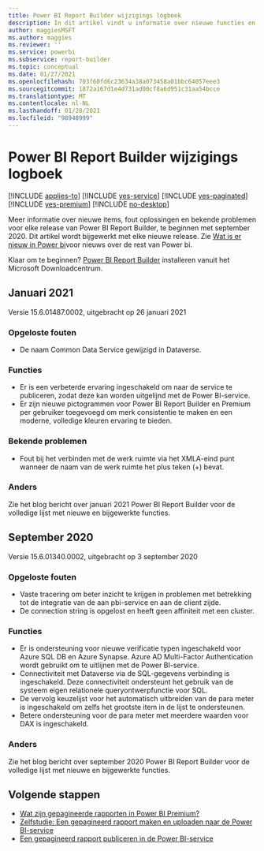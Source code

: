 ```yaml
---
title: Power BI Report Builder wijzigings logboek
description: In dit artikel vindt u informatie over nieuwe functies en functionaliteit in Power BI gepagineerde rapporten voor de Power BI-service.
author: maggiesMSFT
ms.author: maggies
ms.reviewer: ''
ms.service: powerbi
ms.subservice: report-builder
ms.topic: conceptual
ms.date: 01/27/2021
ms.openlocfilehash: 703f60fd6c23634a38a073458a01bbc64057eee3
ms.sourcegitcommit: 1872a167d1e4d731ad00cf8a6d951c31aa54bcce
ms.translationtype: MT
ms.contentlocale: nl-NL
ms.lasthandoff: 01/28/2021
ms.locfileid: "98948999"
---
```

# <a name="power-bi-report-builder-change-log"></a>Power BI Report Builder wijzigings logboek

[!INCLUDE [applies-to](../includes/applies-to.md)] [!INCLUDE [yes-service](../includes/yes-service.md)] [!INCLUDE [yes-paginated](../includes/yes-paginated.md)] [!INCLUDE [yes-premium](../includes/yes-premium.md)] [!INCLUDE [no-desktop](../includes/no-desktop.md)] 

Meer informatie over nieuwe items, fout oplossingen en bekende problemen voor elke release van Power BI Report Builder, te beginnen met september 2020. Dit artikel wordt bijgewerkt met elke nieuwe release. Zie [Wat is er nieuw in Power bi](../fundamentals/desktop-latest-update.md)voor nieuws over de rest van Power bi.

Klaar om te beginnen? [Power BI Report Builder](https://go.microsoft.com/fwlink/?linkid=2086513) installeren vanuit het Microsoft Downloadcentrum.

## <a name="january-2021"></a>Januari 2021 

Versie 15.6.01487.0002, uitgebracht op 26 januari 2021 

### <a name="bug-fixes"></a>Opgeloste fouten 

- De naam Common Data Service gewijzigd in Dataverse. 

### <a name="features"></a>Functies

- Er is een verbeterde ervaring ingeschakeld om naar de service te publiceren, zodat deze kan worden uitgelijnd met de Power BI-service. 
- Er zijn nieuwe pictogrammen voor Power BI Report Builder en Premium per gebruiker toegevoegd om merk consistentie te maken en een moderne, volledige kleuren ervaring te bieden.

### <a name="known-issues"></a>Bekende problemen

- Fout bij het verbinden met de werk ruimte via het XMLA-eind punt wanneer de naam van de werk ruimte het plus teken (+) bevat.  

### <a name="other"></a>Anders 
Zie het blog bericht over januari 2021 Power BI Report Builder voor de volledige lijst met nieuwe en bijgewerkte functies.

## <a name="september-2020"></a>September 2020 

Versie 15.6.01340.0002, uitgebracht op 3 september 2020 

### <a name="bug-fixes"></a>Opgeloste fouten

- Vaste tracering om beter inzicht te krijgen in problemen met betrekking tot de integratie van de aan pbi-service en aan de client zijde. 
- De connection string is opgelost en heeft geen affiniteit met een cluster. 

### <a name="features"></a>Functies

- Er is ondersteuning voor nieuwe verificatie typen ingeschakeld voor Azure SQL DB en Azure Synapse. Azure AD Multi-Factor Authentication wordt gebruikt om te uitlijnen met de Power BI-service.
- Connectiviteit met Dataverse via de SQL-gegevens verbinding is ingeschakeld. Deze connectiviteit ondersteunt het gebruik van de systeem eigen relationele queryontwerpfunctie voor SQL. 
- De vervolg keuzelijst voor het automatisch uitbreiden van de para meter is ingeschakeld om zelfs het grootste item in de lijst te ondersteunen. 
- Betere ondersteuning voor de para meter met meerdere waarden voor DAX is ingeschakeld. 

### <a name="other"></a>Anders 

Zie het blog bericht over september 2020 Power BI Report Builder voor de volledige lijst met nieuwe en bijgewerkte functies.

## <a name="next-steps"></a>Volgende stappen 

- [Wat zijn gepagineerde rapporten in Power BI Premium?](paginated-reports-report-builder-power-bi.md)  
- [Zelfstudie: Een gepagineerd rapport maken en uploaden naar de Power BI-service](paginated-reports-quickstart-aw.md)
- [Een gepagineerd rapport publiceren in de Power BI-service](paginated-reports-save-to-power-bi-service.md)

